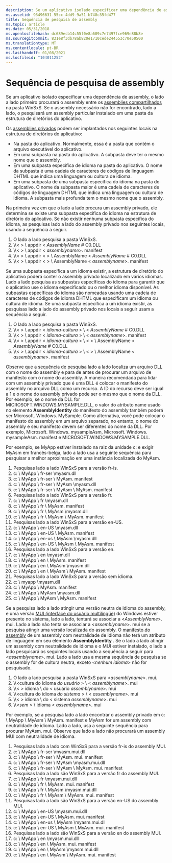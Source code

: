 ```yaml
---
description: Se um aplicativo isolado especificar uma dependência de assembly, o lado a lado primeiro procurará o assembly entre os assemblies compartilhados na pasta WinSxS.
ms.assetid: 93496631-55cc-4dd9-9a51-b748c35fd477
title: Sequência de pesquisa de assembly
ms.topic: article
ms.date: 05/31/2018
ms.openlocfilehash: dc689ecb14c55f0e8a609c7e7497fce969e88b8e
ms.sourcegitcommit: 831e8f3db78ab820e1710cede244553c70e50500
ms.translationtype: MT
ms.contentlocale: pt-BR
ms.lasthandoff: 01/08/2021
ms.locfileid: "104011252"
---
```

# <a name="assembly-searching-sequence"></a>Sequência de pesquisa de assembly

Se um aplicativo isolado especificar uma dependência de assembly, o lado a lado primeiro procurará o assembly entre os [assemblies compartilhados](/windows/desktop/Msi/shared-assemblies) na pasta WinSxS. Se o assembly necessário não for encontrado, lado a lado, o pesquisará um assembly particular instalado em uma pasta da estrutura de diretórios do aplicativo.

Os [assemblies privados](/windows/desktop/Msi/private-assemblies) podem ser implantados nos seguintes locais na estrutura de diretórios do aplicativo:

-   Na pasta do aplicativo. Normalmente, essa é a pasta que contém o arquivo executável do aplicativo.
-   Em uma subpasta na pasta do aplicativo. A subpasta deve ter o mesmo nome que o assembly.
-   Em uma subpasta específica de idioma na pasta do aplicativo. O nome da subpasta é uma cadeia de caracteres de códigos de linguagem DHTML que indica uma linguagem ou cultura de idioma.
-   Em uma subpasta de uma subpasta específica do idioma na pasta do aplicativo. O nome da subpasta maior é uma cadeia de caracteres de códigos de linguagem DHTML que indica uma linguagem ou cultura de idioma. A subpasta mais profunda tem o mesmo nome que o assembly.

Na primeira vez em que o lado a lado procura um assembly privado, ele determina se existe uma subpasta específica do idioma na estrutura de diretório do aplicativo. Se não existir nenhuma subpasta específica do idioma, as pesquisas lado a lado do assembly privado nos seguintes locais, usando a sequência a seguir.

1.  O lado a lado pesquisa a pasta WinSxS.
2.  \\\\< > \\ appdir < *AssemblyName* # C0.DLL
3.  \\\\< > \\ appdir < *assemblyname*>. manifest
4.  \\\\< > \\ appdir <  > \\ AssemblyName < *AssemblyName* # C0.DLL
5.  \\\\< > \\ appdir <  > \\ AssemblyName < *assemblyname*>. manifest

Se uma subpasta específica a um idioma existir, a estrutura de diretório do aplicativo poderá conter o assembly privado localizado em vários idiomas. Lado a lado pesquisa as subpastas específicas do idioma para garantir que o aplicativo use o idioma especificado ou o melhor idioma disponível. As subpastas específicas do idioma são nomeadas usando uma cadeia de caracteres de códigos de idioma DHTML que especificam um idioma ou cultura de idioma. Se uma subpasta específica a um idioma existir, as pesquisas lado a lado do assembly privado nos locais a seguir usam a sequência a seguir.

1.  O lado a lado pesquisa a pasta WinSxS.
2.  \\\\< > \\ appdir < *idioma-cultura* > \\ < *AssemblyName* # C0.DLL
3.  \\\\< > \\ appdir < *idioma-cultura* > \\ < *assemblyname*>. manifest
4.  \\\\< > \\ appdir < *idioma-cultura* > \\ <  > \\ AssemblyName < *AssemblyName* # C0.DLL
5.  \\\\< > \\ appdir < *idioma-cultura* > \\ <  > \\ AssemblyName < *assemblyname*>. manifest

Observe que a sequência de pesquisa lado a lado localiza um arquivo DLL com o nome do assembly e para de antes de procurar um arquivo de manifesto com o nome do assembly. A maneira recomendada para lidar com um assembly privado que é uma DLL é colocar o manifesto do assembly no arquivo DLL como um recurso. A ID do recurso deve ser igual a 1 e o nome do assembly privado pode ser o mesmo que o nome da DLL. Por exemplo, se o nome da DLL for MICROSOFT.WINDOWS.MYSAMPLE.DLL, o valor do atributo name usado no elemento **AssemblyIdentity** do manifesto do assembly também poderá ser Microsoft. Windows. MySample. Como alternativa, você pode colocar o manifesto do assembly em um arquivo separado, no entanto, o nome do assembly e seu manifesto devem ser diferentes do nome da DLL. Por exemplo, Microsoft. Windows. mysampleAsm, Microsoft. Windows. mysampleAsm. manifest e MICROSOFT.WINDOWS.MYSAMPLE.DLL.

Por exemplo, se MyApp estiver instalado na raiz da unidade c: e exigir MyAsm em francês-belga, lado a lado usa a seguinte sequência para pesquisar a melhor aproximação em uma instância localizada do MyAsm.

1.  Pesquisas lado a lado WinSxS para a versão fr-is.
2.  c: \\ MyApp \\ fr-ser \\myasm.dll
3.  c: \\ MyApp \\ fr-ser \\ MyAsm. manifest
4.  c: \\ MyApp \\ fr-ser \\ MyAsm \\myasm.dll
5.  c: \\ MyApp \\ fr-ser \\ MyAsm \\ MyAsm. manifest
6.  Pesquisas lado a lado WinSxS para a versão fr.
7.  c: \\ MyApp \\ fr \\myasm.dll
8.  c: \\ MyApp \\ fr \\ MyAsm. manifest
9.  c: \\ MyApp \\ fr \\ MyAsm \\myasm.dll
10. c: \\ MyApp \\ fr \\ MyAsm \\ MyAsm. manifest
11. Pesquisas lado a lado WinSxS para a versão en-US.
12. c: \\ MyApp \\ en-US \\myasm.dll
13. c: \\ MyApp \\ en-US \\ MyAsm. manifest
14. c: \\ MyApp \\ en-us \\ MyAsm \\myasm.dll
15. c: \\ MyApp \\ en-US \\ MyAsm \\ MyAsm. manifest
16. Pesquisas lado a lado WinSxS para a versão en.
17. c: \\ MyApp \\ en \\myasm.dll
18. c: \\ MyApp \\ en \\ MyAsm. manifest
19. c: \\ MyApp \\ en \\ MyAsm \\myasm.dll
20. c: \\ MyApp \\ en \\ MyAsm \\ MyAsm. manifest
21. Pesquisas lado a lado WinSxS para a versão sem idioma.
22. c: \\ myapp \\myasm.dll
23. c: \\ MyApp \\ MyAsm. manifest
24. c: \\ MyApp \\ MyAsm \\myasm.dll
25. c: \\ MyApp \\ MyAsm \\ MyAsm. manifest

Se a pesquisa lado a lado atingir uma versão neutra de idioma do assembly, e uma versão [MUI (interface do usuário multilíngüe)](/windows/desktop/Intl/multilingual-user-interface) do Windows estiver presente no sistema, lado a lado, tentará se associar a <*AssemblyName*>. mui. Lado a lado não tenta se associar a <*assemblyname*>. mui se a pesquisa atingir uma versão localizada do assembly. O [manifesto do assembly](assembly-manifests.md) de um assembly com neutralidade de idioma não terá um atributo de linguagem em seu elemento **AssemblyIdentity** . Se o lado a lado atingir um assembly com neutralidade de idioma e o MUI estiver instalado, o lado a lado pesquisará os seguintes locais usando a sequência a seguir para <*assemblyname*>. mui. Lado a lado usa a mesma sequência de pesquisa se o assembly for de cultura neutra, exceto <*nenhum idioma*> não for pesquisado.

1.  O lado a lado pesquisa a pasta WinSxS para <*assemblyname*>. mui.
2.  \\\\<cultura do idioma *do usuário* > \\ < *assemblyname*>. mui
3.  \\\\< > idioma \\ do < usuário *assemblyname*>. mui
4.  \\\\<cultura do idioma *do sistema* > \\ < *assemblyname*>. mui
5.  \\\\< > idioma \\ do < sistema *assemblyname*>. mui
6.  \\\\<*sem* > \\ idioma < *assemblyname*>. mui

Por exemplo, se a pesquisa lado a lado encontrar o assembly privado em c: \\ MyApp \\ MyAsm \\ MyAsm. manifest e MyAsm for um assembly com neutralidade de idioma. Lado a lado, usa a seguinte sequência para procurar MyAsm. mui. Observe que lado a lado não procurará um assembly MUI com neutralidade de idioma.

1.  Pesquisas lado a lado com WinSxS para a versão fr-is do assembly MUI.
2.  c: \\ MyApp \\ fr-ser \\myasm.mui.dll
3.  c: \\ MyApp \\ fr-ser \\ MyAsm. mui. manifest
4.  c: \\ MyApp \\ fr-ser \\ MyAsm \\myasm.mui.dll
5.  c: \\ MyApp \\ fr-ser \\ MyAsm \\ MyAsm. mui. manifest
6.  Pesquisas lado a lado são WinSxS para a versão fr do assembly MUI.
7.  c: \\ MyApp \\ fr \\myasm.mui.dll
8.  c: \\ MyApp \\ fr \\ MyAsm. mui. manifest
9.  c: \\ MyApp \\ fr \\ MyAsm \\myasm.mui.dll
10. c: \\ MyApp \\ fr \\ MyAsm \\ MyAsm. mui. manifest
11. Pesquisas lado a lado são WinSxS para a versão en-US do assembly MUI.
12. c: \\ MyApp \\ en-US \\myasm.mui.dll
13. c: \\ MyApp \\ en-US \\ MyAsm. mui. manifest
14. c: \\ MyApp \\ en-us \\ MyAsm \\myasm.mui.dll
15. c: \\ MyApp \\ en-US \\ MyAsm \\ MyAsm. mui. manifest
16. Pesquisas lado a lado são WinSxS para a versão en do assembly MUI.
17. c: \\ MyApp \\ en \\myasm.mui.dll
18. c: \\ MyApp \\ en \\ MyAsm. mui. manifest
19. c: \\ MyApp \\ en \\ MyAsm \\myasm.mui.dll
20. c: \\ MyApp \\ en \\ MyAsm \\ MyAsm. mui. manifest

 

 
